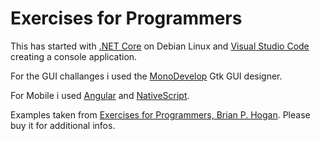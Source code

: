 # Exercises for Programmers

This has started with [.NET Core](https://www.microsoft.com/net/download) on Debian Linux and [Visual Studio Code](https://code.visualstudio.com/) creating a console application.

For the GUI challanges i used the [MonoDevelop](https://www.monodevelop.com/) Gtk GUI designer.

For Mobile i used [Angular](https://angular.io/) and [NativeScript](https://www.nativescript.org/).

Examples taken from [Exercises for Programmers, Brian P. Hogan](https://www.amazon.de/Exercises-Programmers-Challenges-Develop-Coding/dp/1680501224/ref=sr_1_1/258-2226075-9455761?ie=UTF8&qid=1543253056&sr=8-1&keywords=exercises+for+programmers). Please buy it for additional infos.